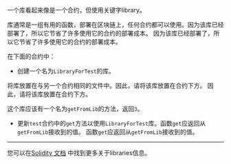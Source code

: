 一个库看起来像是一个合约，但使用关键字library。

库通常是一组有用的函数，部署在区块链上，任何合约都可以使用。因为该库已经部署了，所以它节省了许多使用它的合约的部署成本。  因为该库已经部署了，所以它节省了许多使用它的合约的部署成本。

在下面的合约中：

- 创建一个名为`LibraryForTest`的库。

将库放置在与另一个合约相同的文件中。因此，请将该库放置在合约下方。  因此，请将该库放置在合约下方。

这个库应该有一个名为`getFromLib`的方法，返回`3`。

- 更新`test`合约中的`get`方法以使用`LibraryForTest`库。函数`get`应返回从`getFromLib`接收到的值。   函数`get`应返回从`getFromLib`接收到的值。

---------

您可以在<a href="https://solidity.readthedocs.io/en/latest/contracts.html?highlight=library#libraries" target="_blank">Solidity 文档</a> 中找到更多关于libraries信息。
